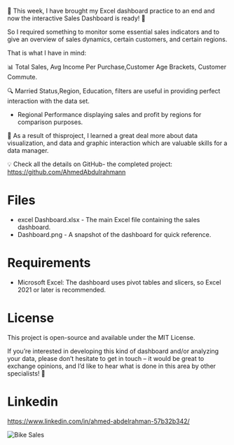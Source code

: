  🌟 This week, I have brought my Excel dashboard practice to an end and now the interactive Sales Dashboard is ready! 🚀

So I required something to monitor some essential sales indicators and to give an overview of sales dynamics, certain customers, and certain regions. 

That is what I have in mind:

📊 Total Sales, Avg Income  Per Purchase,Customer Age Brackets, Customer Commute.

🔍 Married Status,Region, Education, filters are useful in providing perfect interaction with the data set.

- Regional Performance displaying sales and profit by regions for comparison purposes.

💼 As a result of thisproject, I learned a great deal more about data visualization, and data and graphic interaction which are valuable skills for a data manager. 

💡 Check all the details on GitHub- the completed project:
https://github.com/AhmedAbdulrahmann

# Files
- excel Dashboard.xlsx - The main Excel file containing the sales dashboard.
- Dashboard.png - A snapshot of the dashboard for quick reference.

# Requirements
- Microsoft Excel: The dashboard uses pivot tables and slicers, so Excel 2021 or later is recommended.

# License
This project is open-source and available under the MIT License.

If you’re interested in developing this kind of dashboard and/or analyzing your data, please don’t hesitate to get in touch – it would be great to exchange opinions, and I’d like to hear what is done in this area by other specialists! 🙌

# Linkedin
https://www.linkedin.com/in/ahmed-abdelrahman-57b32b342/

![Bike Sales](https://github.com/user-attachments/assets/d1f6600e-cb28-4333-bb11-900de07f3945)
